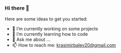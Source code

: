 ### Hi there 👋

Here are some ideas to get you started:

- 🔭 I’m currently working on some projects
- 🌱 I’m currently learning how to code
- 💬 Ask me about ...
- 📫 How to reach me: krasimirbalev20@gmail.com

